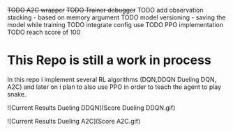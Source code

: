 ~~TODO A2C wrapper~~
~~TODO Trainer debugger~~
TODO add observation stacking - based on memory argument
TODO model versioning - saving the model while training
TODO integrate config use
TODO PPO implementation
TODO reach score of 100

# This Repo is still a work in process
In this repo i implement several RL algorithms (DQN,DDQN Dueling DQN, A2C) and later on i plan to also use PPO in order to teach the agent to play snake.

![Current Results Dueling DDQN](Score Dueling DDQN.gif)

![Current Results Dueling A2C](Score A2C.gif)
